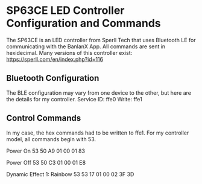 # SP63CE LED Controller Configuration and Commands

The SP63CE is an LED controller from Sperll Tech that uses Bluetooth LE for communicating with the BanlanX App. All commands are sent in hexidecimal.
Many versions of this controller exist: https://sperll.com/en/index.php?id=116

## Bluetooth Configuration

The BLE configuration may vary from one device to the other, but here are the details for my controller.
Service ID: ffe0
Write: ffe1

## Control Commands

In my case, the hex commands had to be written to ffe1. For my controller model, all commands begin with 53.

Power On
53 50 A9 01 00 01 83

Power Off
53 50 C3 01 00 01 E8

Dynamic Effect 1: Rainbow
53 53 17 01 00 02 3F 3D

